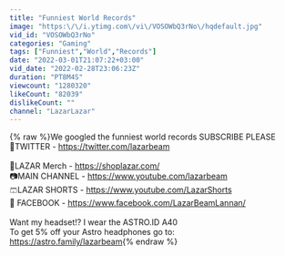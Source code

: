 ```yaml
---
title: "Funniest World Records"
image: "https:\/\/i.ytimg.com\/vi\/VOSOWbQ3rNo\/hqdefault.jpg"
vid_id: "VOSOWbQ3rNo"
categories: "Gaming"
tags: ["Funniest","World","Records"]
date: "2022-03-01T21:07:22+03:00"
vid_date: "2022-02-28T23:06:23Z"
duration: "PT8M4S"
viewcount: "1280320"
likeCount: "82039"
dislikeCount: ""
channel: "LazarLazar"
---
```

{% raw %}We googled the funniest world records SUBSCRIBE PLEASE<br />🐤TWITTER - <a rel="nofollow" target="blank" href="https://twitter.com/lazarbeam">https://twitter.com/lazarbeam</a><br /><br />👕LAZAR Merch - <a rel="nofollow" target="blank" href="https://shoplazar.com/">https://shoplazar.com/</a><br />📷MAIN CHANNEL - <a rel="nofollow" target="blank" href="https://www.youtube.com/lazarbeam">https://www.youtube.com/lazarbeam</a><br />🩳LAZAR SHORTS - <a rel="nofollow" target="blank" href="https://www.youtube.com/LazarShorts">https://www.youtube.com/LazarShorts</a><br />📘 FACEBOOK - <a rel="nofollow" target="blank" href="https://www.facebook.com/LazarBeamLannan/">https://www.facebook.com/LazarBeamLannan/</a><br /><br />Want my headset!? I wear the ASTRO.ID A40<br />To get 5% off your Astro headphones go to: <a rel="nofollow" target="blank" href="https://astro.family/lazarbeam">https://astro.family/lazarbeam</a>{% endraw %}
